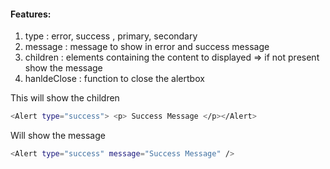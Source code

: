 #### Features: 
1. type : error, success , primary, secondary
2. message : message to show in error and success message
3. children : elements containing the content to displayed => if not present show the message
4. hanldeClose : function to close the alertbox 

This will show the children
```bash 
<Alert type="success"> <p> Success Message </p></Alert>
```

Will show the message
```bash 
<Alert type="success" message="Success Message" /> 
```